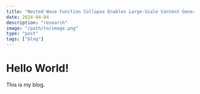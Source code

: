 ```yaml
---
title: "Nested Wave Function Collapse Enables Large-Scale Content Generation"
date: 2024-04-04
description: "research"
image: "/path/to/image.png"
type: "post"
tags: ["blog"]
---
```


# Hello World!
This is my blog.